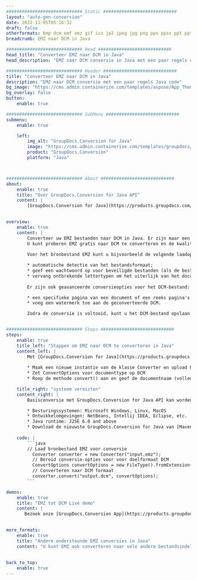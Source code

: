 ```yaml
---
############################# Static ############################
layout: "auto-gen-conversion"
date: 2022-11-05T05:16:32
draft: false
otherformats: bmp dcm emf emz gif ico jp2 jpeg jpg png pps ppsx ppt pptx psb psd svg svgz tga tif tiff webp wmf wmz
breadcrumb: EMZ naar DCM in Java

############################# Head ############################
head_title: "Converteer EMZ naar DCM in Java"
head_description: "EMZ naar DCM conversie in Java met een paar regels code. Converteer meer dan 160 bestandsindelingen met de GroupDocs-documentconversie-API voor Java"

############################# Header ############################
title: "Converteer EMZ naar DCM in Java"
description: "EMZ naar DCM conversie met een paar regels Java code"
bg_image: "https://cms.admin.containerize.com/templates/aspose/App_Themes/V3/images/bg/header1.png"
bg_overlay: false
button:
    enable: true

############################# SubMenu ############################
submenu:
    enable: true

    left:
        img_alt: "GroupDocs.Conversion for Java"
        image: "https://cms.admin.containerize.com/templates/groupdocs/images/product-logos/90x90-noborder/groupdocs-conversion-java.png"
        product: "GroupDocs.Conversion"
        platform: "Java"



############################# About ############################
about:
    enable: true
    title: "Over GroupDocs.Conversion for Java API"
    content: |
        [GroupDocs.Conversion for Java](https://products.groupdocs.com/conversion/java/) is een geavanceerde conversie-API voor bestandsindelingen voor het converteren tussen populaire afbeeldings- en documentindelingen zoals Microsoft Office, OpenDocument, PDF, HTML, e-mail, CAD. en nog veel meer met slechts een paar regels code. De native API detecteert automatisch de formaten van de originele documenten en biedt veel opties voor het aanpassen van de geconverteerde documenten. Naast de functie om informatie uit een document te extraheren, ondersteunt het standaard ook het cachen van de conversieresultaten naar de lokale schijf. Elk type cacheopslag kan echter worden ondersteund door de juiste interfaces te implementeren - Amazon S3, Dropbox, Google Drive, Windows Azure, Reddis of andere.
    

overview:
    enable: true
    content: |
        Converteer uw EMZ bestanden naar DCM in Java. Er zijn maar een paar regels Java code nodig op elk platform naar keuze, zoals Windows, Linux, macOS.
        U kunt proberen EMZ gratis naar DCM te converteren en de kwaliteit van de conversieresultaten te evalueren. Naast eenvoudige scripts voor bestandsconversie, kunt u meer geavanceerde opties proberen voor het laden van het EMZ-bronbestand en het opslaan van de DCM-uitvoer. 
        
        Voor het bronbestand EMZ kunt u bijvoorbeeld de volgende laadopties gebruiken:

        * automatische detectie van het bestandsformaat;
        * geef een wachtwoord op voor beveiligde bestanden (als de bestandsindeling dit ondersteunt);
        * vervang ontbrekende lettertypen om het uiterlijk van het document te behouden.
        
        Er zijn ook geavanceerde conversieopties voor het DCM-bestand:

        * een specifieke pagina van een document of een reeks pagina's converteren;
        * voeg een watermerk toe aan de geconverteerde DCM.

        Zodra de conversie is voltooid, kunt u het DCM-bestand opslaan in uw lokale bestandspad of in opslag van derden, zoals FTP, Amazon S3, Google Drive, Dropbox enz. Let op - om EMZ te converteren tot DCM, hoeft u geen extra software te installeren, zoals MS Office, Open Office, Adobe Acrobat Reader etc.


############################# Steps ############################
steps:
    enable: true
    title_left: "Stappen om EMZ naar DCM te converteren in Java"
    content_left: |
        Met [GroupDocs.Conversion for Java](https://products.groupdocs.com/conversion/java/) kunnen ontwikkelaars het EMZ-bestand eenvoudig converteren naar DCM met een paar regels code.
        
        * Maak een nieuwe instantie van de klasse Converter en upload het bestand EMZ met het volledige pad
        * Zet ConvertOptions voor documenttype op DCM
        * Roep de methode convert() aan en geef de documentnaam (volledig pad) en formaat (DCM) door als parameter

    title_right: "systeem vereisten"
    content_right: |
        Basisconversie met GroupDocs.Conversion for Java API kan worden gedaan met slechts een paar regels code. Onze API's worden ondersteund op alle belangrijke platforms en besturingssystemen. Voordat u de onderstaande code uitvoert, moet u ervoor zorgen dat de volgende vereisten op uw systeem zijn geïnstalleerd.

        * Besturingssystemen: Microsoft Windows, Linux, MacOS
        * Ontwikkelomgevingen: NetBeans, Intellij IDEA, Eclipse, etc.
        * Java runtime: J2SE 6.0 and above
        * Download de nieuwste GroupDocs.Conversion for Java van [Maven](https://repository.groupdocs.com/webapp/#/artifacts/browse/tree/General/repo/com/groupdocs/groupdocs-conversion)
         
    code: |
        ```java    
        // Laad bronbestand EMZ voor conversie
          Converter converter = new Converter("input.emz");
          // Bereid conversie-opties voor voor doelformaat DCM
          ConvertOptions convertOptions = new FileType().fromExtension("dcm").getConvertOptions();
          // Converteren naar DCM formaat
          converter.convert("output.dcm", convertOptions);
        ```

demos:
    enable: true
    title: "EMZ tot DCM Live demo"
    content: |
       Bezoek onze [GroupDocs.Conversion App](https://products.groupdocs.app/conversion/family) website en probeer EMZ naar DCM conversie nu. De gratis demo heeft de volgende voordelen:
          

more_formats:
    enable: true
    title: "Andere ondersteunde EMZ conversies in Java"
    content: "U kunt EMZ ook converteren naar vele andere bestandsindelingen. Zie de lijst hieronder."
       
       
back_to_top:
    enable: true
---
```

